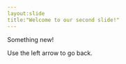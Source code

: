```yaml
---
layout:slide
title:"Welcome to our second slide!"
---
```

Something new!

Use the left arrow to go back.
